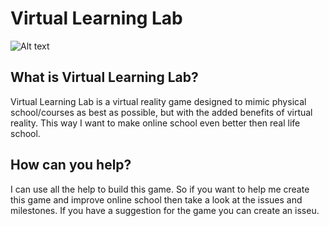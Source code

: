 # Virtual Learning Lab
![Alt text](blob/💡_Virtual_Learning_Lab.png?raw=true "Title")

## What is Virtual Learning Lab?
Virtual Learning Lab is a virtual reality game designed to mimic physical school/courses as best as possible, but with the added benefits of virtual reality. This way I want to make online school even better then real life school.

## How can you help?
I can use all the help to build this game. So if you want to help me create this game and improve online school then take a look at the issues and milestones. If you have a suggestion for the game you can create an isseu.
